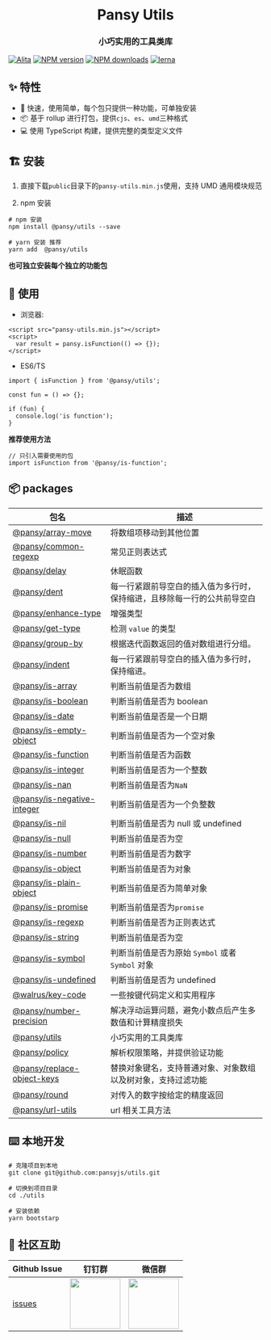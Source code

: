 <h1 align="center">Pansy Utils</h1>

<h3 align="center">小巧实用的工具类库</h3>

[![Alita](https://img.shields.io/badge/alitajs-pansy%20utils-blue.svg)](https://github.com/alitajs)
[![NPM version](https://img.shields.io/npm/v/@pansy/utils.svg?style=flat)](https://npmjs.org/package/@pansy/utils)
[![NPM downloads](http://img.shields.io/npm/dm/@pansy/utils.svg?style=flat)](https://npmjs.org/package/@pansy/utils)
[![lerna](https://img.shields.io/badge/maintained%20with-lerna-cc00ff.svg)](https://lerna.js.org)

## ✨ 特性

- 🚀 快速，使用简单，每个包只提供一种功能，可单独安装
- 📦 基于 rollup 进行打包，提供`cjs`、`es`、`umd`三种格式
- 💻 使用 TypeScript 构建，提供完整的类型定义文件

## 🏗 安装

1. 直接下载`public`目录下的`pansy-utils.min.js`使用，支持 UMD 通用模块规范

2. npm 安装

```
# npm 安装
npm install @pansy/utils --save

# yarn 安装 推荐
yarn add  @pansy/utils
```

**也可独立安装每个独立的功能包**

## 🔨 使用

- 浏览器:

```
<script src="pansy-utils.min.js"></script>
<script>
  var result = pansy.isFunction(() => {});
</script>
```

- ES6/TS

```
import { isFunction } from '@pansy/utils';

const fun = () => {};

if (fun) {
  console.log('is function');
}
```

**推荐使用方法**

```
// 只引入需要使用的包
import isFunction from '@pansy/is-function';
```

## 📦 packages

<!-- start-directory -->

| 包名                                                                                                     | 描述                                                                     |
| -------------------------------------------------------------------------------------------------------- | ------------------------------------------------------------------------ |
| [@pansy/array-move](https://github.com/pansyjs/utils/tree/master/packages/array-move/)                   | 将数组项移动到其他位置                                                   |
| [@pansy/common-regexp](https://github.com/pansyjs/utils/tree/master/packages/common-regexp/)             | 常见正则表达式                                                           |
| [@pansy/delay](https://github.com/pansyjs/utils/tree/master/packages/delay/)                             | 休眠函数                                                                 |
| [@pansy/dent](https://github.com/pansyjs/utils/tree/master/packages/dent/)                               | 每一行紧跟前导空白的插入值为多行时，保持缩进，且移除每一行的公共前导空白 |
| [@pansy/enhance-type](https://github.com/pansyjs/utils/tree/master/packages/enhance-type/)               | 增强类型                                                                 |
| [@pansy/get-type](https://github.com/pansyjs/utils/tree/master/packages/get-type/)                       | 检测 `value` 的类型                                                      |
| [@pansy/group-by](https://github.com/pansyjs/utils/tree/master/packages/group-by/)                       | 根据迭代函数返回的值对数组进行分组。                                     |
| [@pansy/indent](https://github.com/pansyjs/utils/tree/master/packages/indent/)                           | 每一行紧跟前导空白的插入值为多行时，保持缩进。                           |
| [@pansy/is-array](https://github.com/pansyjs/utils/tree/master/packages/is-array/)                       | 判断当前值是否为数组                                                     |
| [@pansy/is-boolean](https://github.com/pansyjs/utils/tree/master/packages/is-boolean/)                   | 判断当前值是否为 boolean                                                 |
| [@pansy/is-date](https://github.com/pansyjs/utils/tree/master/packages/is-date/)                         | 判断当前值是否是一个日期                                                 |
| [@pansy/is-empty-object](https://github.com/pansyjs/utils/tree/master/packages/is-empty-object/)         | 判断当前值是否为一个空对象                                               |
| [@pansy/is-function](https://github.com/pansyjs/utils/tree/master/packages/is-function/)                 | 判断当前值是否为函数                                                     |
| [@pansy/is-integer](https://github.com/pansyjs/utils/tree/master/packages/is-integer/)                   | 判断当前值是否为一个整数                                                 |
| [@pansy/is-nan](https://github.com/pansyjs/utils/tree/master/packages/is-nan/)                           | 判断当前值是否为`NaN`                                                    |
| [@pansy/is-negative-integer](https://github.com/pansyjs/utils/tree/master/packages/is-negative-integer/) | 判断当前值是否为一个负整数                                               |
| [@pansy/is-nil](https://github.com/pansyjs/utils/tree/master/packages/is-nil/)                           | 判断当前值是否为 null 或 undefined                                       |
| [@pansy/is-null](https://github.com/pansyjs/utils/tree/master/packages/is-nulll/)                        | 判断当前值是否为空                                                       |
| [@pansy/is-number](https://github.com/pansyjs/utils/tree/master/packages/is-number/)                     | 判断当前值是否为数字                                                     |
| [@pansy/is-object](https://github.com/pansyjs/utils/tree/master/packages/is-object/)                     | 判断当前值是否为对象                                                     |
| [@pansy/is-plain-object](https://github.com/pansyjs/utils/tree/master/packages/is-plain-object/)         | 判断当前值是否为简单对象                                                 |
| [@pansy/is-promise](https://github.com/pansyjs/utils/tree/master/packages/is-promise/)                   | 判断当前值是否为`promise`                                                |
| [@pansy/is-regexp](https://github.com/pansyjs/utils/tree/master/packages/is-regexp/)                     | 判断当前值是否为正则表达式                                               |
| [@pansy/is-string](https://github.com/pansyjs/utils/tree/master/packages/is-string/)                     | 判断当前值是否为空                                                       |
| [@pansy/is-symbol](https://github.com/pansyjs/utils/tree/master/packages/is-symbol/)                     | 判断当前值是否为原始 `Symbol` 或者 `Symbol` 对象                         |
| [@pansy/is-undefined](https://github.com/pansyjs/utils/tree/master/packages/is-undefined/)               | 判断当前值是否为 undefined                                               |
| [@walrus/key-code](https://github.com/pansyjs/utils/tree/master/packages/key-code/)                      | 一些按键代码定义和实用程序                                               |
| [@pansy/number-precision](https://github.com/pansyjs/utils/tree/master/packages/number-precision/)       | 解决浮动运算问题，避免小数点后产生多数值和计算精度损失                   |
| [@pansy/utils](https://github.com/pansyjs/utils/tree/master/packages/pansy-utils/)                       | 小巧实用的工具类库                                                       |
| [@pansy/policy](https://github.com/pansyjs/utils/tree/master/packages/policy/)                           | 解析权限策略，并提供验证功能                                             |
| [@pansy/replace-object-keys](https://github.com/pansyjs/utils/tree/master/packages/replace-object-keys/) | 替换对象键名，支持普通对象、对象数组以及树对象，支持过滤功能             |
| [@pansy/round](https://github.com/pansyjs/utils/tree/master/packages/round/)                             | 对传入的数字按给定的精度返回                                             |
| [@pansy/url-utils](https://github.com/pansyjs/utils/tree/master/packages/url-utils/)                     | url 相关工具方法                                                         |

<!-- end-directory -->

## ⌨️ 本地开发

```
# 克隆项目到本地
git clone git@github.com:pansyjs/utils.git

# 切换到项目目录
cd ./utils

# 安装依赖
yarn bootstarp
```

## 🌟 社区互助

| Github Issue                                      | 钉钉群                                                                                     | 微信群                                                                                   |
| ------------------------------------------------- | ------------------------------------------------------------------------------------------ | ---------------------------------------------------------------------------------------- |
| [issues](https://github.com/pansyjs/utils/issues) | <img src="https://github.com/alitajs/alita/blob/master/public/dingding.png" width="100" /> | <img src="https://github.com/alitajs/alita/blob/master/public/wechat.png" width="100" /> |
